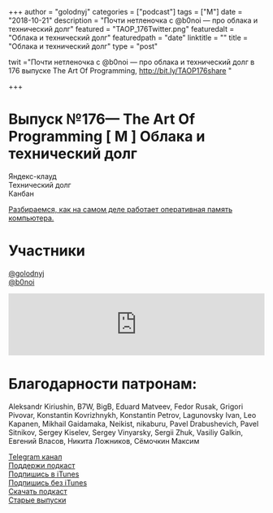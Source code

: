 +++
author = "golodnyj"
categories = ["podcast"]
tags = ["M"]
date = "2018-10-21"
description = "Почти нетленочка с @b0noi — про облака и технический долг"
featured = "TAOP_176Twitter.png"
featuredalt = "Облака и технический долг"
featuredpath = "date"
linktitle = ""
title = "Облака и технический долг"
type = "post"

twit ="Почти нетленочка с @b0noi — про облака и технический долг в 176 выпуске The Art Of Programming, http://bit.ly/TAOP176share "

+++
# Выпуск №176— The Art Of Programming [ M ] Облака и технический долг
  
Яндекс-клауд  
Технический долг  
Канбан  
  
[Разбираемся, как на самом деле работает оперативная память компьютера.](https://www.youtube.com/watch?v=w0GHvBhsMkU)  
   
# Участники
[@golodnyj](https://twitter.com/golodnyj/)  
[@b0noi](https://twitter.com/b0noi)  

<iframe title="Выпуск №176— The Art Of Programming [ M ] Облака и технический долг" src="https://www.podbean.com/media/player/fw7kz-9cef68?from=usersite&skin=1&share=1&fonts=Helvetica&auto=0&download=1&version=1" height="122" width="100%" style="border: none;" scrolling="no" data-name="pb-iframe-player"></iframe>

# Благодарности патронам: 
Aleksandr Kiriushin, B7W, BigB, Eduard Matveev, Fedor Rusak, Grigori Pivovar, Konstantin Kovrizhnykh, Konstantin Petrov, Lagunovsky Ivan, Leo Kapanen, Mikhail Gaidamaka, Neikist, nikaburu, Pavel Drabushevich, Pavel Sitnikov, Sergey Kiselev, Sergey Vinyarsky, Sergii Zhuk, Vasiliy Galkin, Евгений Власов, Никита Ложников, Сёмочкин Максим

[Telegram канал](http://bit.ly/taoplive)  
[Поддержи подкаст](http://bit.ly/TAOPpatron)  
[Подпишись в iTunes](http://bit.ly/TAOPiTunes)  
[Подпишись без iTunes](http://bit.ly/TAOPrss)   
[Скачать подкаст](http://bit.ly/TAOP176mp3)  
[Старые выпуски](http://bit.ly/oldtaop)